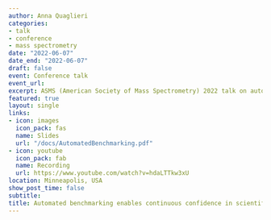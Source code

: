 ```yaml
---
author: Anna Quaglieri
categories:
- talk
- conference
- mass spectrometry
date: "2022-06-07"
date_end: "2022-06-07"
draft: false
event: Conference talk
event_url: 
excerpt: ASMS (American Society of Mass Spectrometry) 2022 talk on automated benchmarking.  
featured: true
layout: single
links:
- icon: images
  icon_pack: fas
  name: Slides
  url: "/docs/AutomatedBenchmarking.pdf"
- icon: youtube
  icon_pack: fab
  name: Recording
  url: https://www.youtube.com/watch?v=hdaLTTkw3xU
location: Minneapolis, USA
show_post_time: false
subtitle: 
title: Automated benchmarking enables continuous confidence in scientific software development
---
```


